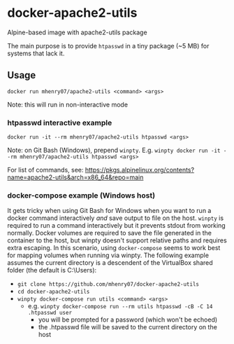 # docker-apache2-utils

Alpine-based image with apache2-utils package

The main purpose is to provide `htpasswd` in a tiny package (~5 MB) for systems that lack it.

## Usage

`docker run mhenry07/apache2-utils <command> <args>`

Note: this will run in non-interactive mode

### htpasswd interactive example

`docker run -it --rm mhenry07/apache2-utils htpasswd <args>`

Note: on Git Bash (Windows), prepend `winpty`.
E.g. `winpty docker run -it --rm mhenry07/apache2-utils htpasswd <args>`

For list of commands, see: <https://pkgs.alpinelinux.org/contents?name=apache2-utils&arch=x86_64&repo=main>

### docker-compose example (Windows host)

It gets tricky when using Git Bash for Windows when you want to run a docker command interactively *and* save output to file on the host. `winpty` is required to run a command interactively but it prevents stdout from working normally. Docker volumes are required to save the file generated in the container to the host, but winpty doesn't support relative paths and requires extra escaping. In this scenario, using `docker-compose` seems to work best for mapping volumes when running via winpty. The following example assumes the current directory is a descendent of the VirtualBox shared folder (the default is C:\Users):

- `git clone https://github.com/mhenry07/docker-apache2-utils`
- `cd docker-apache2-utils`
- `winpty docker-compose run utils <command> <args>`
  - e.g. `winpty docker-compose run --rm utils htpasswd -cB -C 14 .htpasswd user`
    - you will be prompted for a password (which won't be echoed)
    - the .htpasswd file will be saved to the current directory on the host
